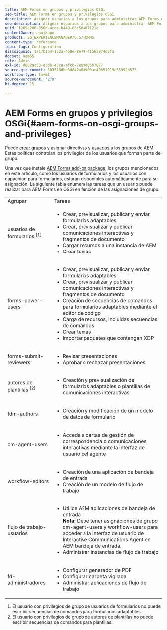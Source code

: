 ```yaml
---
title: AEM Forms en grupos y privilegios OSGi
seo-title: AEM Forms en grupos y privilegios OSGi
description: Asignar usuarios a los grupos para administrar AEM Forms en OSGi
seo-description: Asignar usuarios a los grupos para administrar AEM Forms en OSGi
uuid: f269a206-356d-4cee-b449-05c5da87121a
contentOwner: anujkapo
products: SG_EXPERIENCEMANAGER/6.5/FORMS
content-type: reference
topic-tags: Configuration
discoiquuid: 1717b1b4-1c2a-450e-8e79-4156a974d5fa
docset: aem65
role: Admin
exl-id: d802ac53-e3db-45ca-afcb-7e99d0bb7877
source-git-commit: 603518dbe3d842a08900ac40651919c55392b573
workflow-type: tm+mt
source-wordcount: '279'
ht-degree: 1%

---
```


# AEM Forms en grupos y privilegios OSGi{#aem-forms-on-osgi-groups-and-privileges}

Puede [crear grupos](/help/sites-administering/user-group-ac-admin.md#group-administration) y asignar directivas y [usuarios](/help/sites-administering/user-group-ac-admin.md#user-administration) a los grupos de AEM. Estas políticas controlan los privilegios de los usuarios que forman parte del grupo.

Una vez que instale [AEM Forms add-on package](../../forms/using/installing-configuring-aem-forms-osgi.md), los grupos mencionados en este artículo, como los usuarios de formularios y los usuarios con capacidad para formularios, estarán disponibles automáticamente para su asignación. La siguiente tabla enumera las tareas que un usuario puede realizar para AEM Forms en OSGi en función de las asignaciones de grupo:

<table>
 <tbody>
  <tr>
   <td>Agrupar</td> 
   <td>Tareas</td> 
  </tr>
  <tr>
   <td>usuarios de formularios <sup>[1]</sup></td> 
   <td>
    <ul> 
     <li>Crear, previsualizar, publicar y enviar formularios adaptables</li> 
     <li>Crear, previsualizar y publicar comunicaciones interactivas y fragmentos de documento</li> 
     <li>Cargar recursos a una instancia de AEM</li> 
     <li>Crear temas</li> 
    </ul> </td> 
  </tr>
  <tr>
   <td>forms-power-users</td> 
   <td>
    <ul> 
     <li>Crear, previsualizar, publicar y enviar formularios adaptables</li> 
     <li>Crear, previsualizar y publicar comunicaciones interactivas y fragmentos de documento</li> 
     <li>Creación de secuencias de comandos para formularios adaptables mediante el editor de código</li> 
     <li>Carga de recursos, incluidas secuencias de comandos</li> 
     <li>Crear temas</li> 
     <li>Importar paquetes que contengan XDP</li> 
    </ul> </td> 
  </tr>
  <tr>
   <td>forms-submit-reviewers</td> 
   <td>
    <ul> 
     <li>Revisar presentaciones</li> 
     <li>Aprobar o rechazar presentaciones</li> 
    </ul> </td> 
  </tr>
  <tr>
   <td>autores de plantillas <sup>[2]</sup></td> 
   <td>
    <ul> 
     <li>Creación y previsualización de formularios adaptables o plantillas de comunicaciones interactivas</li> 
    </ul> </td> 
  </tr>
  <tr>
   <td><p>fdm-authors</p> </td> 
   <td>
    <ul> 
     <li>Creación y modificación de un modelo de datos de formulario</li> 
    </ul> </td> 
  </tr>
  <tr>
   <td>cm-agent-users</td> 
   <td>
    <ul> 
     <li>Acceda a cartas de gestión de correspondencia o comunicaciones interactivas mediante la interfaz de usuario del agente</li> 
    </ul> </td> 
  </tr>
  <tr>
   <td><p>workflow-editors</p> </td> 
   <td>
    <ul> 
     <li>Creación de una aplicación de bandeja de entrada</li> 
     <li>Creación de un modelo de flujo de trabajo</li> 
    </ul> </td> 
  </tr>
  <tr>
   <td>flujo de trabajo-usuarios</td> 
   <td>
    <ul> 
     <li>Utilice AEM aplicaciones de bandeja de entrada<br /> <strong>Nota: </strong>Debe tener asignaciones de grupo cm-agent-users y workflow-users para acceder a la interfaz de usuario de Interactive Communications Agent en AEM bandeja de entrada.</li> 
     <li>Administrar instancias de flujo de trabajo</li> 
    </ul> </td> 
  </tr>
  <tr>
   <td>fd-administradores</td> 
   <td>
    <ul> 
     <li>Configurar generador de PDF</li> 
     <li>Configurar carpeta vigilada</li> 
     <li>Administrar aplicaciones de flujo de trabajo</li> 
    </ul> </td> 
  </tr>
 </tbody>
</table>

1. El usuario con privilegios de grupo de usuarios de formularios no puede escribir secuencias de comandos para formularios adaptables.
1. El usuario con privilegios de grupo de autores de plantillas no puede escribir secuencias de comandos para plantillas.
